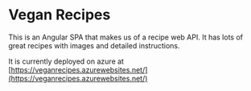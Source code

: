 # Vegan Recipes

This is an Angular SPA that makes us of a recipe web API. It has lots of great recipes with images and detailed instructions. 

It is currently deployed on azure at [https://veganrecipes.azurewebsites.net/](https://veganrecipes.azurewebsites.net/)
